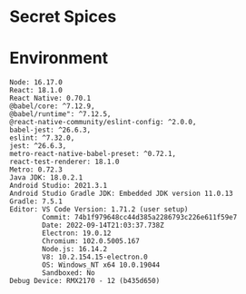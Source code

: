 # Secret Spices

# Environment
    Node: 16.17.0
    React: 18.1.0
    React Native: 0.70.1
    @babel/core: ^7.12.9,
    @babel/runtime": ^7.12.5,
    @react-native-community/eslint-config: ^2.0.0,
    babel-jest: ^26.6.3,
    eslint: ^7.32.0,
    jest: ^26.6.3,
    metro-react-native-babel-preset: ^0.72.1,
    react-test-renderer: 18.1.0
    Metro: 0.72.3
    Java JDK: 18.0.2.1
    Android Studio: 2021.3.1
    Android Studio Gradle JDK: Embedded JDK version 11.0.13
    Gradle: 7.5.1
    Editor: VS Code Version: 1.71.2 (user setup)
            Commit: 74b1f979648cc44d385a2286793c226e611f59e7
            Date: 2022-09-14T21:03:37.738Z
            Electron: 19.0.12
            Chromium: 102.0.5005.167
            Node.js: 16.14.2
            V8: 10.2.154.15-electron.0
            OS: Windows_NT x64 10.0.19044
            Sandboxed: No
    Debug Device: RMX2170 - 12 (b435d650)
